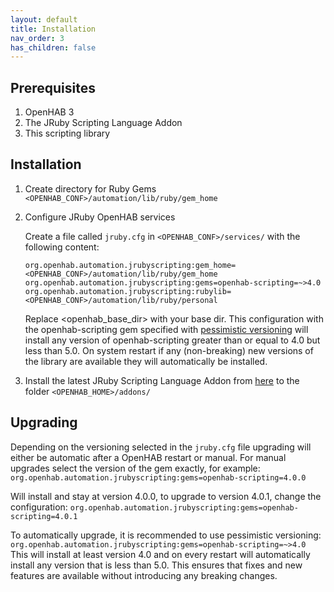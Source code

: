 ```yaml
---
layout: default
title: Installation
nav_order: 3
has_children: false
---
```


## Prerequisites

1. OpenHAB 3
2. The JRuby Scripting Language Addon
3. This scripting library

## Installation

1. Create directory for Ruby Gems `<OPENHAB_CONF>/automation/lib/ruby/gem_home`
2. Configure JRuby OpenHAB services
   
   Create a file called `jruby.cfg` in `<OPENHAB_CONF>/services/` with the following content:

   ```
   org.openhab.automation.jrubyscripting:gem_home=<OPENHAB_CONF>/automation/lib/ruby/gem_home
   org.openhab.automation.jrubyscripting:gems=openhab-scripting=~>4.0
   org.openhab.automation.jrubyscripting:rubylib=<OPENHAB_CONF>/automation/lib/ruby/personal
   ```

   Replace <openhab_base_dir> with your base dir. This configuration with the openhab-scripting gem specified with [pessimistic versioning](https://thoughtbot.com/blog/rubys-pessimistic-operator) will install any version of openhab-scripting greater than or equal to 4.0 but less than 5.0. On system restart if any (non-breaking) new versions of the library are available they will automatically be installed.
3. Install the latest JRuby Scripting Language Addon from [here](https://github.com/boc-tothefuture/openhab2-addons/releases) to the folder `<OPENHAB_HOME>/addons/`

## Upgrading

Depending on the versioning selected in the `jruby.cfg` file upgrading will either be automatic after a OpenHAB restart or manual.  For manual upgrades select the version of the gem exactly, for example:
`org.openhab.automation.jrubyscripting:gems=openhab-scripting=4.0.0`

Will install and stay at version 4.0.0, to upgrade to version 4.0.1, change the configuration:
`org.openhab.automation.jrubyscripting:gems=openhab-scripting=4.0.1`

To automatically upgrade, it is recommended to use pessimistic versioning:
`org.openhab.automation.jrubyscripting:gems=openhab-scripting=~>4.0`
This will install at least version 4.0 and on every restart will automatically install any version that is less than 5.0. This ensures that fixes and new features are available without introducing any breaking changes.
